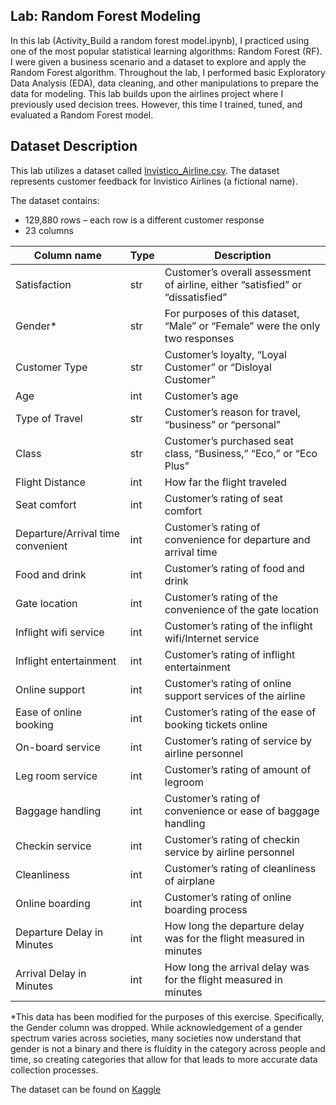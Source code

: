 ## Lab: Random Forest Modeling

In this lab (Activity_Build a random forest model.ipynb), I practiced using one of the most popular statistical learning algorithms: Random Forest (RF). I were given a business scenario and a dataset to explore and apply the Random Forest algorithm. Throughout the lab, I performed basic Exploratory Data Analysis (EDA), data cleaning, and other manipulations to prepare the data for modeling. This lab builds upon the airlines project where I previously used decision trees. However, this time I trained, tuned, and evaluated a Random Forest model.

## Dataset Description

This lab utilizes a dataset called [Invistico_Airline.csv](https://www.kaggle.com/datasets/teejmahal20/airline-passenger-satisfaction). The dataset represents customer feedback for Invistico Airlines (a fictional name).

The dataset contains:
- 129,880 rows – each row is a different customer response
- 23 columns

| Column name                    | Type | Description                                                                 |
|--------------------------------|------|-----------------------------------------------------------------------------|
| Satisfaction                   | str  | Customer’s overall assessment of airline, either “satisfied” or “dissatisfied” |
| Gender*                        | str  | For purposes of this dataset, “Male” or “Female” were the only two responses |
| Customer Type                  | str  | Customer’s loyalty, “Loyal Customer” or “Disloyal Customer”                   |
| Age                            | int  | Customer’s age                                                               |
| Type of Travel                 | str  | Customer’s reason for travel, “business” or “personal”                        |
| Class                          | str  | Customer’s purchased seat class, “Business,” “Eco,” or “Eco Plus”             |
| Flight Distance                | int  | How far the flight traveled                                                 |
| Seat comfort                   | int  | Customer’s rating of seat comfort                                           |
| Departure/Arrival time convenient | int | Customer’s rating of convenience for departure and arrival time              |
| Food and drink                 | int  | Customer’s rating of food and drink                                          |
| Gate location                  | int  | Customer’s rating of the convenience of the gate location                    |
| Inflight wifi service          | int  | Customer’s rating of the inflight wifi/Internet service                      |
| Inflight entertainment         | int  | Customer’s rating of inflight entertainment                                 |
| Online support                 | int  | Customer’s rating of online support services of the airline                  |
| Ease of online booking         | int  | Customer’s rating of the ease of booking tickets online                      |
| On-board service               | int  | Customer’s rating of service by airline personnel                            |
| Leg room service               | int  | Customer’s rating of amount of legroom                                       |
| Baggage handling               | int  | Customer’s rating of convenience or ease of baggage handling                 |
| Checkin service                | int  | Customer’s rating of checkin service by airline personnel                    |
| Cleanliness                    | int  | Customer’s rating of cleanliness of airplane                                 |
| Online boarding                | int  | Customer’s rating of online boarding process                                 |
| Departure Delay in Minutes     | int  | How long the departure delay was for the flight measured in minutes          |
| Arrival Delay in Minutes       | int  | How long the arrival delay was for the flight measured in minutes            |

*This data has been modified for the purposes of this exercise. Specifically, the Gender column was dropped. While acknowledgement of a gender spectrum varies across societies, many societies now understand that gender is not a binary and there is fluidity in the category across people and time, so creating categories that allow for that leads to more accurate data collection processes.

The dataset can be found on [Kaggle](https://www.kaggle.com/datasets/teejmahal20/airline-passenger-satisfaction)
